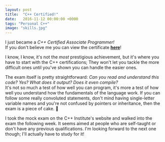 ```yaml
---
layout: post
title:  "C++ Certified!"
date:   2016-11-12 00:00:00 +0000
tags: "Personal C++"
image: "skills.jpg"
---
```

I just became a _C++ Certified Associate Programmer!_<!-- excerpt --><br>
If you don't believe me you can view the certificate [**here**][certificate]!

I know, I know, it's not the _most_ prestigious achievement, but it's where you have to start with the C++ certifications; They won't let you tackle the more difficult ones until you've shown you can handle the easier ones.

The exam itself is pretty straightforward: _Can you read and understand this code? Yes? What does it output? Does it even compile?_<br>
It's not so much a test of how well you can program, it's more a test of how well you understand how the fundamentals of the language work. If you can follow some really convoluted statements, don't mind having single-letter variable names and you're not confused by pointers or inheritance, then the exam is a piece of cake. :cake:

I took the mock exam on the C++ Institute's website and walked into the exam the following week. It seems aimed at people who are self-taught or don't have any previous qualifications. I'm looking forward to the next one though; I'll actually have to study for it!


[certificate]: https://education.cppinstitute.org/certificates/verify/noyf.foaW.Bt3w
